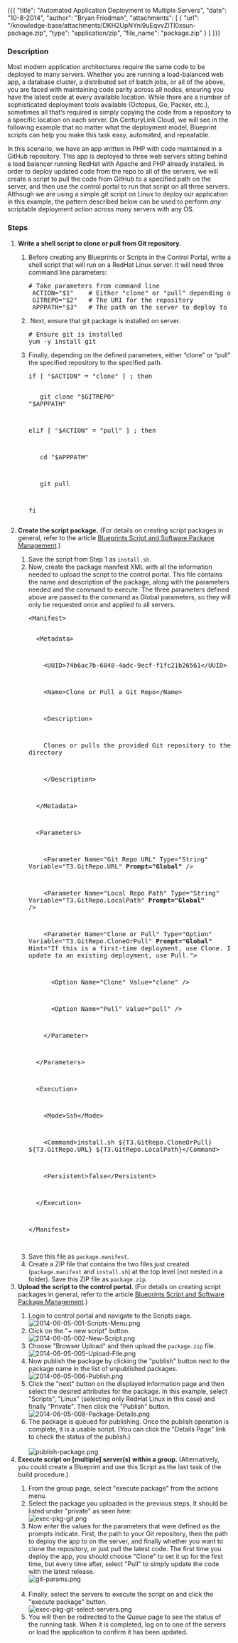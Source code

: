 {{{
  "title": "Automated Application Deployment to Multiple Servers",
  "date": "10-8-2014",
  "author": "Bryan Friedman",
  "attachments": [
    {
      "url": "/knowledge-base/attachments/DKH2UpNYni9uEqvvZlTl0xsun-package.zip",
      "type": "application/zip",
      "file_name": "package.zip"
    }
  ]
}}}

<h3>Description</h3>
<p>Most modern application architectures require the same code to be deployed to many servers. Whether you are running a load-balanced web app, a database cluster, a distributed set of batch jobs, or all of the above, you are faced with maintaining code
  parity across all nodes, ensuring you have the latest code at every available location. While there are a number of sophisticated deployment tools available (Octopus, Go, Packer, etc.), sometimes all that’s required is simply copying the code from a
  repository to a specific location on each server. On CenturyLink Cloud, we will see in the following example that no matter what the deployment model, Blueprint scripts can help you make this task easy, automated, and repeatable.</p>
<p>In this scenario, we have an app written in PHP with code maintained in a GitHub repository. This app is deployed to three web servers sitting behind a load balancer running RedHat with Apache and PHP already installed. In order to deploy updated code
  from the repo to all of the servers, we will create a script to pull the code from GitHub to a specified path on the server, and then use the control portal to run that script on all three servers. Although we are using a simple git script on Linux
  to deploy our application in this example, the pattern described below can be used to perform <em>any</em> scriptable deployment action across many servers with any OS.</p>
<h3>Steps</h3>
<ol>
  <li><strong><strong>Write a shell&nbsp;</strong></strong><strong>script to clone or pull from Git repository.</strong>
  </li>
  <ol>
    <li>Before creating any Blueprints or Scripts in the Control Portal, write a shell script that will run on a RedHat Linux server. It will need three command line parameters:
      <br />
      <pre># Take parameters from command line<br /> ACTION="$1"    # Either "clone" or "pull" depending on first time deployment or update<br /> GITREPO="$2"   # The URI for the repository<br /> APPPATH="$3"   # The path on the server to deploy to</pre>
    </li>
    <li>&nbsp;Next, ensure that git package is installed on server.
      <br />
      <pre># Ensure git is installed<br />yum -y install git</pre>
    </li>
    <li>Finally, depending on the defined parameters, either “clone” or “pull” the specified repository to the specified path.
      <br />
      <pre>if [ "$ACTION" = "clone" ] ; then

&nbsp;&nbsp; git clone "$GITREPO" "$APPPATH"

elif [ "$ACTION" = "pull" ] ; then

&nbsp;&nbsp; cd "$APPPATH"

&nbsp;&nbsp; git pull

fi</pre>
    </li>
  </ol>
  <li><strong>Create&nbsp;the script package.</strong>&nbsp;(For details on creating script packages in general, refer to the article&nbsp;<a href="https://t3n.zendesk.com/entries/20348448-Blueprints-Script-and-Software-Package-Management" target="_blank">Blueprints Script and Software Package Management</a>.)</li>
  <ol>
    <li>Save the script from Step 1 as&nbsp;<code>install.sh</code>.</li>
    <li>Now, create the package manifest XML with all the information needed to upload the script to the control portal. This file contains the name and description of the package, along with the parameters needed and the command to execute. The three parameters
      defined above are passed to the command as Global parameters, so they will only be requested once and applied to all servers.
      <pre>&lt;Manifest&gt;

&nbsp; &lt;Metadata&gt;

&nbsp;&nbsp;&nbsp; &lt;UUID&gt;74b6ac7b-6848-4adc-9ecf-f1fc21b26561&lt;/UUID&gt;

&nbsp;&nbsp;&nbsp; &lt;Name&gt;Clone or Pull a Git Repo&lt;/Name&gt;

&nbsp;&nbsp;&nbsp;&nbsp;&lt;Description&gt;

&nbsp;&nbsp;&nbsp;&nbsp;Clones or pulls the provided Git repository to the specified directory

&nbsp;&nbsp;&nbsp;&nbsp;&lt;/Description&gt;

&nbsp; &lt;/Metadata&gt;

&nbsp; &lt;Parameters&gt;

&nbsp;&nbsp;&nbsp; &lt;Parameter Name="Git Repo URL" Type="String" Variable="T3.GitRepo.URL" <strong>Prompt="Global"</strong> /&gt;

&nbsp;&nbsp;&nbsp; &lt;Parameter Name="Local Repo Path" Type="String" Variable="T3.GitRepo.LocalPath" <strong>Prompt="Global"</strong> /&gt;&nbsp;&nbsp;&nbsp;

&nbsp;&nbsp;&nbsp; &lt;Parameter Name="Clone or Pull" Type="Option" Variable="T3.GitRepo.CloneOrPull" <strong>Prompt="Global"</strong> Hint="If this is a first-time deployment, use Clone. If this is an update to an existing deployment, use Pull."&gt;

&nbsp;&nbsp;&nbsp;&nbsp;&nbsp; &lt;Option Name="Clone" Value="clone" /&gt;

&nbsp;&nbsp;&nbsp;&nbsp;&nbsp; &lt;Option Name="Pull" Value="pull" /&gt;

&nbsp;&nbsp;&nbsp; &lt;/Parameter&gt;

&nbsp; &lt;/Parameters&gt;

&nbsp; &lt;Execution&gt;

&nbsp;&nbsp;&nbsp; &lt;Mode&gt;Ssh&lt;/Mode&gt;

&nbsp;&nbsp;&nbsp;&nbsp;&lt;Command&gt;install.sh ${T3.GitRepo.CloneOrPull} ${T3.GitRepo.URL} ${T3.GitRepo.LocalPath}&lt;/Command&gt;

&nbsp;&nbsp;&nbsp;&nbsp;&lt;Persistent&gt;false&lt;/Persistent&gt;

&nbsp; &lt;/Execution&gt;

&lt;/Manifest&gt;

</pre>
    </li>
    <li>Save this file as&nbsp;<code>package.manifest</code>.</li>
    <li>Create a ZIP file that contains the two files just created (<code>package.manifest</code>&nbsp;and&nbsp;<code>install.sh</code>) at the top level (not nested in a folder). Save this ZIP file as&nbsp;<code>package.zip</code>.</li>
  </ol>
  <li><strong>Upload the script to the control portal.&nbsp;</strong>(For details on creating script packages in general, refer to the article&nbsp;<a href="https://t3n.zendesk.com/entries/20348448-Blueprints-Script-and-Software-Package-Management" target="_blank">Blueprints Script and Software Package Management</a>.)</li>
  <ol>
    <li>Login to control portal and navigate to the Scripts page.
      <br /><img src="https://t3n.zendesk.com/attachments/token/FdNoAQoOZ8F0MMe6bf6hqhrmr/?name=2014-06-05-001-Scripts-Menu.png" alt="2014-06-05-001-Scripts-Menu.png" />
    </li>
    <li>Click on the "+ new script" button.
      <br /><img src="https://t3n.zendesk.com/attachments/token/Y64qwR01Xv7WFOyVOMdCNwnod/?name=2014-06-05-002-New-Script.png" alt="2014-06-05-002-New-Script.png" />
    </li>
    <li>Choose "Browser Upload" and then upload the&nbsp;<code>package.zip</code>&nbsp;file.
      <br /><img src="https://t3n.zendesk.com/attachments/token/9F4xt630rGFEPQaAt61PN6zM2/?name=2014-06-05-005-Upload-File.png" alt="2014-06-05-005-Upload-File.png" />
    </li>
    <li>Now publish the package by clicking the "publish" button next to the package name in the list of unpublished packages.
      <br /><img src="https://t3n.zendesk.com/attachments/token/eqjQciIOagcTeYTrw82IXZn9N/?name=2014-06-05-006-Publish.png" alt="2014-06-05-006-Publish.png" />
    </li>
    <li>Click the "next" button on the displayed information page and then select the desired attributes for the package. In this example, select "Scripts", "Linux" (selecting only RedHat Linux in this case) and finally "Private". Then click the "Publish"
      button.
      <br /><img src="https://t3n.zendesk.com/attachments/token/LsKG9gAFve8hsUfNSAcS2fHhK/?name=2014-06-05-008-Package-Details.png" alt="2014-06-05-008-Package-Details.png" />
    </li>
    <li>The package is queued for publishing. Once the publish operation is complete, it is a usable script. (You can click the "Details Page" link to check the status of the publish.)
      <br />
      <br /><img src="https://t3n.zendesk.com/attachments/token/Wy0E9TQJOsgvdZXHssqrXNDyT/?name=publish-package.png" alt="publish-package.png" />
    </li>
  </ol>
  <li><strong>Execute script on [multiple] server(s) within a group.&nbsp;</strong>(Alternatively, you could create a Blueprint and use this Script as the last task of the build procedure.)</li>
  <ol>
    <li>From the group page, select "execute package" from the actions menu.</li>
    <li>Select the package you uploaded in the previous steps. It should be listed under "private" as seen here:
      <br /><img src="https://t3n.zendesk.com/attachments/token/HsSASDPnqZON0ISMXzpmHzyTd/?name=exec-pkg-git.png" alt="exec-pkg-git.png" />
    </li>
    <li>Now enter the values for the parameters that were defined as the prompts indicate. First, the path to your Git repository, then the path to deploy the app to on the server, and finally whether you want to clone the repository, or just pull the latest
      code. The first time you deploy the app, you should choose "Clone" to set it up for the first time, but every time after, select "Pull" to simply update the code with the latest release.&nbsp;
      <br /><img src="https://t3n.zendesk.com/attachments/token/yjeDc4RKO7exyaR72dXmSISqS/?name=git-params.png" alt="git-params.png" />
      <br />
      <br />
    </li>
    <li>Finally, select the servers to execute the script on and click the "execute package" button.
      <br /><img src="https://t3n.zendesk.com/attachments/token/MWZg8wbouYF7j8r2nldz4Ywt6/?name=exec-pkg-git-select-servers.png" alt="exec-pkg-git-select-servers.png" />
    </li>
    <li>You will then be redirected to the Queue page to see the status of the running task. When it is completed, log on to one of the servers or load the application to confirm it has been updated.</li>
  </ol>
</ol>